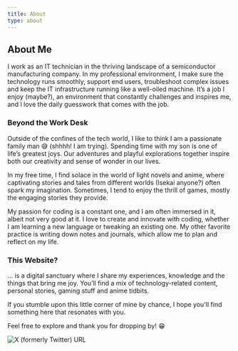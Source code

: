 ```yaml
---
title: About
type: about
---
```


## About Me

 I work as an IT technician in the thriving landscape of a semiconductor manufacturing company. In my professional environment, I make sure the technology runs smoothly, support end users, troubleshoot complex issues and keep the IT infrastructure running like a well-oiled machine. It’s a job I enjoy (maybe?), an environment that constantly challenges and inspires me, and I love the daily guesswork that comes with the job.
  


### Beyond the Work Desk

Outside of the confines of the tech world, I like to think I am a passionate family man 😅 (shhhh! I am trying). Spending time with my son is one of life’s greatest joys. Our adventures and playful explorations together inspire both our creativity and sense of wonder in our lives. 

In my free time, I find solace in the world of light novels and  anime, where captivating stories and tales from different worlds (Isekai anyone?) often spark my imagination. Sometimes, I tend to enjoy the thrill of games, mostly the engaging stories they provide.


My passion for coding is a constant one, and I am often immersed in it, albeit not very good at it. I love to create and innovate with coding, whether I am learning a new language or tweaking an existing one. My other favorite practice is writing down notes and journals, which allow me to plan and reflect on my life. 


### This Website?

... is a digital sanctuary where I share my experiences, knowledge and the things that bring me joy. You’ll find a mix of technology-related content, personal stories, gaming stuff and anime tidbits.

If you stumble upon this little corner of mine by chance, I hope you'll find something here that resonates with you. 

Feel free to explore and thank you for dropping by! 😁

![X (formerly Twitter) URL](https://img.shields.io/twitter/url?url=https%3A%2F%2Ftwitter.com%2Funohu&style=social&label=%40Unohu&link=https%3A%2F%2Ftwitter.com%2Funohu)



